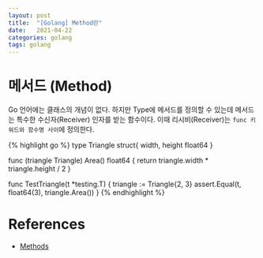 ```yaml
---
layout: post
title:  "[Golang] Method란"
date:   2021-04-22
categories: golang
tags: golang
---
```


# 메서드 (Method)
Go 언어에는 클래스의 개념이 없다. 하지만 Type에 메서드를 정의할 수 있는데 메서드는 특수한 수신자(Receiver) 인자를 받는 함수이다. 이때 리시비(Receiver)는 `func 키워드와 함수명 사이`에 정의한다.

{% highlight go %}
type Triangle struct{ width, height float64 }

func (triangle Triangle) Area() float64 {
return triangle.width * triangle.height / 2
}

func TestTriangle(t *testing.T) {
triangle := Triangle{2, 3}
assert.Equal(t, float64(3), triangle.Area())
}
{% endhighlight %}

# References
- [Methods](https://tour.golang.org/methods/1)
